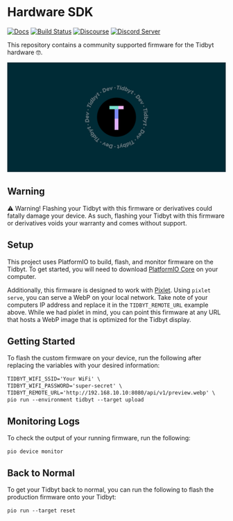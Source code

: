 # Hardware SDK
[![Docs](https://img.shields.io/badge/docs-tidbyt.dev-blue?style=flat-square)](https://tidbyt.dev)
[![Build Status](https://img.shields.io/github/actions/workflow/status/tidbyt/hdk/main.yaml?style=flat-square)](https://github.com/tidbyt/hdk/actions/workflows/main.yaml)
[![Discourse](https://img.shields.io/discourse/status?server=https%3A%2F%2Fdiscuss.tidbyt.com&style=flat-square)](https://discuss.tidbyt.com/)
[![Discord Server](https://img.shields.io/discord/928484660785336380?style=flat-square)](https://discord.gg/r45MXG4kZc)

This repository contains a community supported firmware for the Tidbyt hardware 🤓. 

![social banner](./docs/assets/social.png)

## Warning
⚠️ Warning! Flashing your Tidbyt with this firmware or derivatives could fatally 
damage your device. As such, flashing your Tidbyt with this firmware or
derivatives voids your warranty and comes without support.

## Setup
This project uses PlatformIO to build, flash, and monitor firmware on the Tidbyt.
To get started, you will need to download [PlatformIO Core][2] on your computer.

Additionally, this firmware is designed to work with [Pixlet][1]. Using
`pixlet serve`, you can serve a WebP on your local network. Take note of your
computers IP address and replace it in the `TIDBYT_REMOTE_URL` example above.
While we had pixlet in mind, you can point this firmware at any URL that hosts
a WebP image that is optimized for the Tidbyt display.

## Getting Started
To flash the custom firmware on your device, run the following after replacing
the variables with your desired information:
```
TIDBYT_WIFI_SSID='Your WiFi' \
TIDBYT_WIFI_PASSWORD='super-secret' \
TIDBYT_REMOTE_URL='http://192.168.10.10:8080/api/v1/preview.webp' \
pio run --environment tidbyt --target upload
```

## Monitoring Logs
To check the output of your running firmware, run the following:
```
pio device monitor
```

## Back to Normal
To get your Tidbyt back to normal, you can run the following to flash the
production firmware onto your Tidbyt:
```
pio run --target reset
```

[1]: https://github.com/tidbyt/pixlet
[2]: https://docs.platformio.org/en/latest/core/installation/index.html

